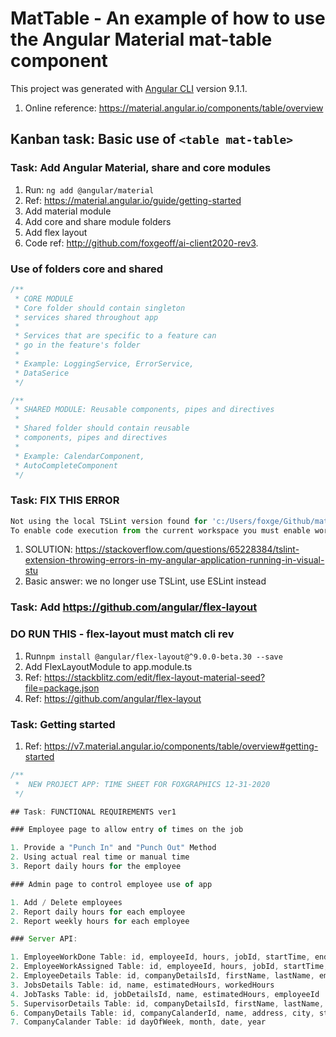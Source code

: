 # MatTable - An example of how to use the Angular Material mat-table component

This project was generated with [Angular CLI](https://github.com/angular/angular-cli) version 9.1.1.

1. Online reference: <https://material.angular.io/components/table/overview>

## Kanban task: Basic use of ```<table mat-table>```

### Task: Add Angular Material, share and core modules

1. Run: ```ng add @angular/material```
2. Ref: <https://material.angular.io/guide/getting-started>
3. Add material module
4. Add core and share module folders
5. Add flex layout
6. Code ref: <http://github.com/foxgeoff/ai-client2020-rev3>.

### Use of folders core and shared

```Javascript
/**
 * CORE MODULE
 * Core folder should contain singleton
 * services shared throughout app
 *
 * Services that are specific to a feature can
 * go in the feature's folder
 *
 * Example: LoggingService, ErrorService,
 * DataSerice
 */

/**
 * SHARED MODULE: Reusable components, pipes and directives
 *
 * Shared folder should contain reusable
 * components, pipes and directives
 *
 * Example: CalendarComponent,
 * AutoCompleteComponent
 */
```

### Task: FIX THIS ERROR

```Javascript
Not using the local TSLint version found for 'c:/Users/foxge/Github/mat-table/src/app/app.module.ts'
To enable code execution from the current workspace you must enable workspace library execution.
```

1. SOLUTION: <https://stackoverflow.com/questions/65228384/tslint-extension-throwing-errors-in-my-angular-application-running-in-visual-stu>
2. Basic answer: we no longer use TSLint, use ESLint instead

### Task: Add <https://github.com/angular/flex-layout>

### **DO RUN THIS - flex-layout must match cli rev**

1. Run```npm install @angular/flex-layout@^9.0.0-beta.30 --save```
2. Add FlexLayoutModule to app.module.ts
3. Ref: <https://stackblitz.com/edit/flex-layout-material-seed?file=package.json>
4. Ref: <https://github.com/angular/flex-layout>

### Task: Getting started

1. Ref: <https://v7.material.angular.io/components/table/overview#getting-started>

```JAvascript
/**
 *  NEW PROJECT APP: TIME SHEET FOR FOXGRAPHICS 12-31-2020
 */

## Task: FUNCTIONAL REQUIREMENTS ver1

### Employee page to allow entry of times on the job

1. Provide a "Punch In" and "Punch Out" Method
2. Using actual real time or manual time
3. Report daily hours for the employee

### Admin page to control employee use of app

1. Add / Delete employees
2. Report daily hours for each employee
2. Report weekly hours for each employee

### Server API:

1. EmployeeWorkDone Table: id, employeeId, hours, jobId, startTime, endTime
2. EmployeeWorkAssigned Table: id, employeeId, hours, jobId, startTime, endTime
2. EmployeeDetails Table: id, companyDetailsId, firstName, lastName, email, phone, isActiveAtCompany
3. JobsDetails Table: id, name, estimatedHours, workedHours
4. JobTasks Table: id, jobDetailsId, name, estimatedHours, employeeId
5. SupervisorDetails Table: id, companyDetailsId, firstName, lastName, email, phone
6. CompanyDetails Table: id, companyCalanderId, name, address, city, state, zipcode
7. CompanyCalander Table: id dayOfWeek, month, date, year
